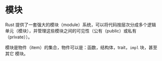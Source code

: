 # 模块

Rust 提供了一套强大的模块（module）系统，可以将代码按层次分成多个逻辑
单元（模块），并管理这些模块之间的可见性（公有（public）或私有（private））。

模块是物件（item）的集合，物件可以是：函数，结构体，trait，`impl` 块，甚至其它
模块。

